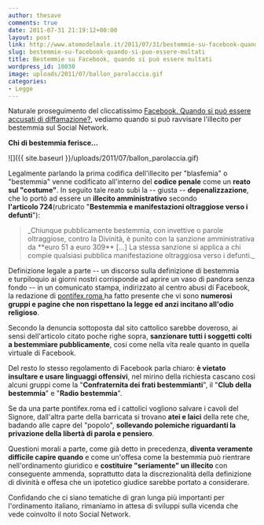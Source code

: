 ```yaml
---
author: thesave
comments: true
date: 2011-07-31 21:19:12+00:00
layout: post
link: http://www.atomodelmale.it/2011/07/31/bestemmie-su-facebook-quando-si-puo-essere-multati/
slug: bestemmie-su-facebook-quando-si-puo-essere-multati
title: Bestemmie su Facebook, quando si può essere multati
wordpress_id: 10030
image: uploads/2011/07/ballon_parolaccia.gif
categories:
- Legge
---
```


Naturale proseguimento del cliccatissimo [Facebook. Quando si può essere accusati di diffamazione?](/2009/05/16/facebook-quando-si-puo-essere-accusati-di-diffamazione.html), vediamo quando si può ravvisare l'illecito per bestemmia sul Social Network.

**Chi di bestemmia ferisce...**

![]({{ site.baseurl }}/uploads/2011/07/ballon_parolaccia.gif)

Legalmente parlando la prima codifica dell'illecito per "blasfemia" o "bestemmia" venne codificato all'interno del **codice penale** come un **reato sul "costume"**. In seguito tale reato subì la -- giusta -- **depenalizzazione**, che lo portò ad essere un **illecito amministrativo** secondo **l'articolo 724**(rubricato "**Bestemmia e manifestazioni oltraggiose verso i defunti**"):

<blockquote>_Chiunque pubblicamente bestemmia, con invettive o parole oltraggiose, contro la Divinità, è punito con la sanzione amministrativa da **euro 51 a euro 309** [...] La stessa sanzione si applica a chi compie qualsiasi pubblica manifestazione oltraggiosa verso i defunti._</blockquote>

Definizione legale a parte -- un discorso sulla definizione di bestemmia e turpiloquio ai giorni nostri corrisponde ad aprire un vaso di pandora senza fondo -- in un comunicato stampa, indirizzato al centro abusi di Facebook, la redazione di [pontifex.roma ](http://http://www.pontifex.roma.it) ha fatto presente che vi sono **numerosi gruppi e pagine che non rispettano la legge ed anzi incitano all'odio religioso**.

Secondo la denuncia sottoposta dal sito cattolico sarebbe doveroso, ai sensi dell'articolo citato poche righe sopra, **sanzionare tutti i soggetti colti a bestemmiare pubblicamente**, cosi come nella vita reale quanto in quella virtuale di Facebook.

Del resto lo stesso regolamento di Facebook parla chiaro: **è vietato insultare e usare linguaggi offensivi**, nel mirino della richiesta cascano così alcuni gruppi come la "**Confraternita dei frati bestemmianti**", il "**Club della bestemmia**" e "**Radio bestemmia**".

Se da una parte pontifex.roma ed i cattolici vogliono salvare i cavoli del Signore, dall'altra parte della barricata si trovano **atei e laici** della rete che, badando alle capre del "popolo", **sollevando polemiche riguardanti la privazione della libertà di parola e pensiero**.

Questioni morali a parte, come già detto in precedenza, **diventa veramente difficile capire quando** e come un'offesa come la bestemmia può rientrare nell'ordinamento giuridico e **costituire "seriamente" un illecito** con conseguente ammenda, soprattutto data la discrezionalità della definizione di divinità e offesa che un ipotetico giudice sarebbe portato a considerare.

Confidando che ci siano tematiche di gran lunga più importanti per l'ordinamento italiano, rimaniamo in attesa di sviluppi sulla vicenda che vede coinvolto il noto Social Network.
